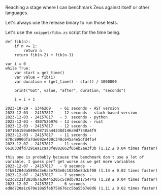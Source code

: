 Reaching a stage where I can benchmark Zeus against itself or other languages.

Let's always use the release binary to run those tests.

Let's use the `snippet/fibo.zs` script for the time being.

```
def fib(n):
    if n <= 1:
        return n
    return fib(n-2) + fib(n-1)

var i = 0
while True:
    var start = get_time()
    var value = fib(i)
    var duration = (get_time() - start) / 1000000

    print("Got", value, "after", duration, "seconds")

    i = i + 1
```

```
2023-10-29 - 1346269    - 61 seconds - AST version
2023-12-03 - 24157817   - 12 seconds - stack-based version
2023-12-03 - 24157817   - 3  seconds - python
2023-12-03 - 4807526976 - 13 seconds - rust
2023-12-03 - 24157817   - 12 seconds - 107166150a040e98715a44338d146a9d7748a4f9
2023-12-03 - 24157817   - 11 seconds - 870c8990dfa7de692e400c348c645a4e5dfd4fa4
2023-12-07 - 24157817   - 11 seconds - 661033dfd7291ea1caa3fe882662f65eb2ae3f3b (1.12 ± 0.04 times faster)

this one is probably because the benchmark don't use a lot of variable. I guess perf get worse as we get more variables
2023-12-07 - 24157817   - 9 seconds  - 4fb81204da5895d3e6a3e783e0c10265e8dcbf08 (1.14 ± 0.02 times faster)
2023-12-07 - 24157817   - 7 seconds  - 623c2c21f283d67a30445205c5c9db793175474a (1.28 ± 0.04 times faster)
2023-12-07 - 24157817   - 6 seconds  - ed8d720a1c670e18a5feb758676cc5ba5567e0d6 (1.11 ± 0.02 times faster)
```

